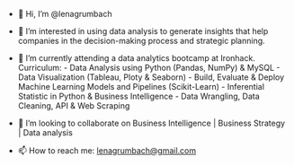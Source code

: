 - 👋 Hi, I’m @lenagrumbach

- 👀 I’m interested in using data analysis to generate insights that help companies in the decision-making process and strategic planning.

- 🌱 I’m currently attending a data analytics bootcamp at Ironhack.
        Curriculum:
        - Data Analysis using Python (Pandas, NumPy) & MySQL
        - Data Visualization (Tableau, Ploty & Seaborn)
        - Build, Evaluate & Deploy Machine Learning Models and Pipelines (Scikit-Learn)
        - Inferential Statistic in Python & Business Intelligence
        - Data Wrangling, Data Cleaning, API & Web Scraping

- 💞️ I’m looking to collaborate on Business Intelligence | Business Strategy | Data analysis

- 📫 How to reach me: lenagrumbach@gmail.com

<!---
lenagrumbach/lenagrumbach is a ✨ special ✨ repository because its `README.md` (this file) appears on your GitHub profile.
You can click the Preview link to take a look at your changes.
--->


